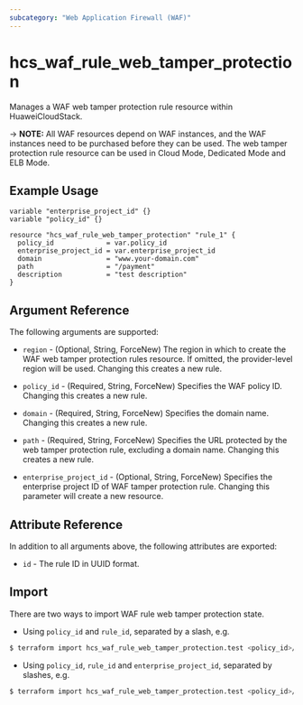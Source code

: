 ```yaml
---
subcategory: "Web Application Firewall (WAF)"
---
```


# hcs_waf_rule_web_tamper_protection

Manages a WAF web tamper protection rule resource within HuaweiCloudStack.

-> **NOTE:** All WAF resources depend on WAF instances, and the WAF instances need to be purchased before they can be
used. The web tamper protection rule resource can be used in Cloud Mode, Dedicated Mode and ELB Mode.

## Example Usage

```hcl
variable "enterprise_project_id" {}
variable "policy_id" {}

resource "hcs_waf_rule_web_tamper_protection" "rule_1" {
  policy_id             = var.policy_id
  enterprise_project_id = var.enterprise_project_id
  domain                = "www.your-domain.com"
  path                  = "/payment"
  description           = "test description"
}
```

## Argument Reference

The following arguments are supported:

* `region` - (Optional, String, ForceNew) The region in which to create the WAF web tamper protection rules resource. If
  omitted, the provider-level region will be used. Changing this creates a new rule.

* `policy_id` - (Required, String, ForceNew) Specifies the WAF policy ID. Changing this creates a new rule.

* `domain` - (Required, String, ForceNew) Specifies the domain name. Changing this creates a new rule.

* `path` - (Required, String, ForceNew) Specifies the URL protected by the web tamper protection rule, excluding a
  domain name. Changing this creates a new rule.

* `enterprise_project_id` - (Optional, String, ForceNew) Specifies the enterprise project ID of WAF tamper protection
  rule. Changing this parameter will create a new resource.

## Attribute Reference

In addition to all arguments above, the following attributes are exported:

* `id` - The rule ID in UUID format.

## Import

There are two ways to import WAF rule web tamper protection state.

* Using `policy_id` and `rule_id`, separated by a slash, e.g.

```bash
$ terraform import hcs_waf_rule_web_tamper_protection.test <policy_id>/<rule_id>
```

* Using `policy_id`, `rule_id` and `enterprise_project_id`, separated by slashes, e.g.

```bash
$ terraform import hcs_waf_rule_web_tamper_protection.test <policy_id>/<rule_id>/<enterprise_project_id>
```
